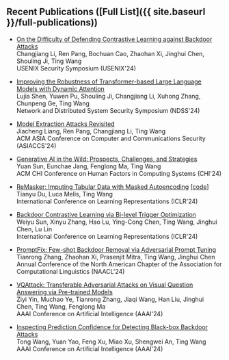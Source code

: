 <!-- <h2 id="publications" style="margin: 2px 0px -15px;">Recent Publications ([Full List](site._includes.full-publications.md))</h2> -->

## Recent Publications ([Full List]({{ site.baseurl }}/full-publications))

<!-- 
<div class="publications">
<ol class="bibliography">

{% for link in site.data.publications.main %}

<li>
<div class="pub-row">
  <div class="col-sm-3 abbr" style="position: relative;padding-right: 15px;padding-left: 15px;">
    {% if link.image %}
    <img src="{{ link.image }}" class="teaser img-fluid z-depth-1" style="width=100;height=40%">
    {% endif %}
    {% if link.conference_short %}
    <abbr class="badge">{{ link.conference_short }}</abbr>
    {% endif %}
  </div>
  <div class="col-sm-9" style="position: relative;padding-right: 15px;padding-left: 20px;">
      <div class="title"><a href="{{ link.pdf }}">{{ link.title }}</a></div>
      <div class="author">{{ link.authors }}</div>
      <div class="periodical">{{ link.conference }}
      </div>
    <div class="links">
      {% if link.pdf %}
      <a href="{{ link.pdf }}" class="btn btn-sm z-depth-0" role="button" target="_blank" style="font-size:12px;">PDF</a>
      {% endif %}
      {% if link.code %}
      <a href="{{ link.code }}" class="btn btn-sm z-depth-0" role="button" target="_blank" style="font-size:12px;">Code</a>
      {% endif %}
      {% if link.page %}
      <a href="{{ link.page }}" class="btn btn-sm z-depth-0" role="button" target="_blank" style="font-size:12px;">Project Page</a>
      {% endif %}
      {% if link.bibtex %}
      <a href="{{ link.bibtex }}" class="btn btn-sm z-depth-0" role="button" target="_blank" style="font-size:12px;">BibTex</a>
      {% endif %}
      {% if link.notes %}
      <strong> <i style="color:#FF0000">{{ link.notes }}</i></strong>
      {% endif %}
      {% if link.others %}
      {{ link.others }}
      {% endif %}
    </div>
  </div>
</div>
</li>

<br>

{% endfor %}

</ol>
</div> -->


* [On the Difficulty of Defending Contrastive Learning against Backdoor Attacks](https://arxiv.org/pdf/2312.09057.pdf) <br>
Changjiang Li, Ren Pang, Bochuan Cao, Zhaohan Xi, Jinghui Chen, Shouling Ji, Ting Wang <br>
USENIX Security Symposium (USENIX'24)

* [Improving the Robustness of Transformer-based Large Language Models with Dynamic Attention](https://arxiv.org/pdf/2311.17400.pdf) <br>
Lujia Shen, Yuwen Pu, Shouling Ji, Changjiang Li, Xuhong Zhang, Chunpeng Ge, Ting Wang <br>
Network and Distributed System Security Symposium (NDSS'24)

* [Model Extraction Attacks Revisited]() <br>
Jiacheng Liang, Ren Pang, Changjiang Li, Ting Wang <br>
ACM ASIA Conference on Computer and Communications Security (ASIACCS'24)

* [Generative AI in the Wild: Prospects, Challenges, and Strategies]() <br>
Yuan Sun, Eunchae Jang, Fenglong Ma, Ting Wang <br>
ACM CHI Conference on Human Factors in Computing Systems (CHI'24)

*  [ReMasker: Imputing Tabular Data with Masked Autoencoding](https://arxiv.org/pdf/2309.13793.pdf) [[code](https://github.com/tydusky/remasker)] <br>
Tianyu Du, Luca Melis, Ting Wang <br>
International Conference on Learning Representations (ICLR'24)

* [Backdoor Contrastive Learning via Bi-level Trigger Optimization](https://openreview.net/pdf?id=oxjeePpgSP) <br>
Weiyu Sun, Xinyu Zhang, Hao Lu, Ying-Cong Chen, Ting Wang, Jinghui Chen, Lu Lin <br>
International Conference on Learning Representations (ICLR'24)

* [PromptFix: Few-shot Backdoor Removal via Adversarial Prompt Tuning]() <br>
Tianrong Zhang, Zhaohan Xi, Prasenjit Mitra, Ting Wang, Jinghui Chen <br> 
Annual Conference of the North American Chapter of the Association for Computational Linguistics (NAACL'24)

* [VQAttack: Transferable Adversarial Attacks on Visual Question Answering via Pre-trained Models]() <br>
Ziyi Yin, Muchao Ye, Tianrong Zhang, Jiaqi Wang, Han Liu, Jinghui Chen, Ting Wang, Fenglong Ma <br>
AAAI Conference on Artificial Intelligence  (AAAI'24)

* [Inspecting Prediction Confidence for Detecting Black-box Backdoor Attacks]() <br>
Tong Wang, Yuan Yao, Feng Xu, Miao Xu, Shengwei An, Ting Wang <br>
AAAI Conference on Artificial Intelligence  (AAAI'24)

